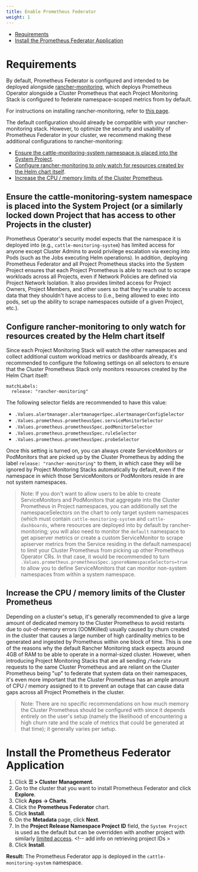 ```yaml
---
title: Enable Prometheus Federator
weight: 1
---
```


- [Requirements](#requirements)
- [Install the Prometheus Federator Application](#install-the-prometheus-federator-application)

# Requirements

By default, Prometheus Federator is configured and intended to be deployed alongside [rancher-monitoring](https://rancher.com/docs/rancher/v2.6/en/monitoring-alerting/), which deploys Prometheus Operator alongside a Cluster Prometheus that each Project Monitoring Stack is configured to federate namespace-scoped metrics from by default.

For instructions on installing rancher-monitoring, refer to [this page](../../../guides/enable-monitoring/).

The default configuration should already be compatible with your rancher-monitoring stack. However, to optimize the security and usability of Prometheus Federator in your cluster, we recommend making these additional configurations to rancher-monitoring:

- [Ensure the cattle-monitoring-system namespace is placed into the System Project](#ensure-the-cattle-monitoring-system-namespace-is-placed-into-the-system-project-or-a-similarly-locked-down-project-that-has-access-to-other-projects-in-the-cluster).
- [Configure rancher-monitoring to only watch for resources created by the Helm chart itself](#configure-rancher-monitoring-to-only-watch-for-resources-created-by-the-helm-chart-itself).
- [Increase the CPU / memory limits of the Cluster Prometheus](#increase-the-cpu--memory-limits-of-the-cluster-prometheus).

## Ensure the cattle-monitoring-system namespace is placed into the System Project (or a similarly locked down Project that has access to other Projects in the cluster)

Prometheus Operator's security model expects that the namespace it is deployed into (e.g., `cattle-monitoring-system`) has limited access for anyone except Cluster Admins to avoid privilege escalation via execing into Pods (such as the Jobs executing Helm operations). In addition, deploying Prometheus Federator and all Project Prometheus stacks into the System Project ensures that each Project Prometheus is able to reach out to scrape workloads across all Projects, even if Network Policies are defined via Project Network Isolation. It also provides limited access for Project Owners, Project Members, and other users so that they're unable to access data that they shouldn't have access to (i.e., being allowed to exec into pods, set up the ability to scrape namespaces outside of a given Project, etc.).

## Configure rancher-monitoring to only watch for resources created by the Helm chart itself

Since each Project Monitoring Stack will watch the other namespaces and collect additional custom workload metrics or dashboards already, it's recommended to configure the following settings on all selectors to ensure that the Cluster Prometheus Stack only monitors resources created by the Helm Chart itself:

```
matchLabels:
  release: "rancher-monitoring"
```

The following selector fields are recommended to have this value:
- `.Values.alertmanager.alertmanagerSpec.alertmanagerConfigSelector`
- `.Values.prometheus.prometheusSpec.serviceMonitorSelector`
- `.Values.prometheus.prometheusSpec.podMonitorSelector`
- `.Values.prometheus.prometheusSpec.ruleSelector`
- `.Values.prometheus.prometheusSpec.probeSelector`

Once this setting is turned on, you can always create ServiceMonitors or PodMonitors that are picked up by the Cluster Prometheus by adding the label `release: "rancher-monitoring"` to them, in which case they will be ignored by Project Monitoring Stacks automatically by default, even if the namespace in which those ServiceMonitors or PodMonitors reside in are not system namespaces.

> Note: If you don't want to allow users to be able to create ServiceMonitors and PodMonitors that aggregate into the Cluster Prometheus in Project namespaces, you can additionally set the namespaceSelectors on the chart to only target system namespaces (which must contain `cattle-monitoring-system` and `cattle-dashboards`, where resources are deployed into by default by rancher-monitoring; you will also need to monitor the `default` namespace to get apiserver metrics or create a custom ServiceMonitor to scrape apiserver metrics from the Service residing in the default namespace) to limit your Cluster Prometheus from picking up other Prometheus Operator CRs. In that case, it would be recommended to turn `.Values.prometheus.prometheusSpec.ignoreNamespaceSelectors=true` to allow you to define ServiceMonitors that can monitor non-system namespaces from within a system namespace.

## Increase the CPU / memory limits of the Cluster Prometheus

Depending on a cluster's setup, it's generally recommended to give a large amount of dedicated memory to the Cluster Prometheus to avoid restarts due to out-of-memory errors (OOMKilled) usually caused by churn created in the cluster that causes a large number of high cardinality metrics to be generated and ingested by Prometheus within one block of time. This is one of the reasons why the default Rancher Monitoring stack expects around 4GB of RAM to be able to operate in a normal-sized cluster. However, when introducing Project Monitoring Stacks that are all sending `/federate` requests to the same Cluster Prometheus and are reliant on the Cluster Prometheus being "up" to federate that system data on their namespaces, it's even more important that the Cluster Prometheus has an ample amount of CPU / memory assigned to it to prevent an outage that can cause data gaps across all Project Prometheis in the cluster.

> Note: There are no specific recommendations on how much memory the Cluster Prometheus should be configured with since it depends entirely on the user's setup (namely the likelihood of encountering a high churn rate and the scale of metrics that could be generated at that time); it generally varies per setup.

# Install the Prometheus Federator Application

1. Click **☰ > Cluster Management**.
1. Go to the cluster that you want to install Prometheus Federator and click **Explore**.
1. Click **Apps -> Charts**.
1. Click the **Prometheus Federator** chart.
1. Click **Install**.
1. On the **Metadata** page, click **Next**.
1. In the **Project Release Namespace Project ID** field, the `System Project` is used as the default but can be overridden with another project with similarly [limited access](#ensure-the-cattle-monitoring-system-namespace-is-placed-into-the-system-project-or-a-similarly-locked-down-project-that-has-access-to-other-projects-in-the-cluster). <!-- add info on retrieving project IDs >
1. Click **Install**.

**Result:** The Prometheus Federator app is deployed in the `cattle-monitoring-system` namespace.
